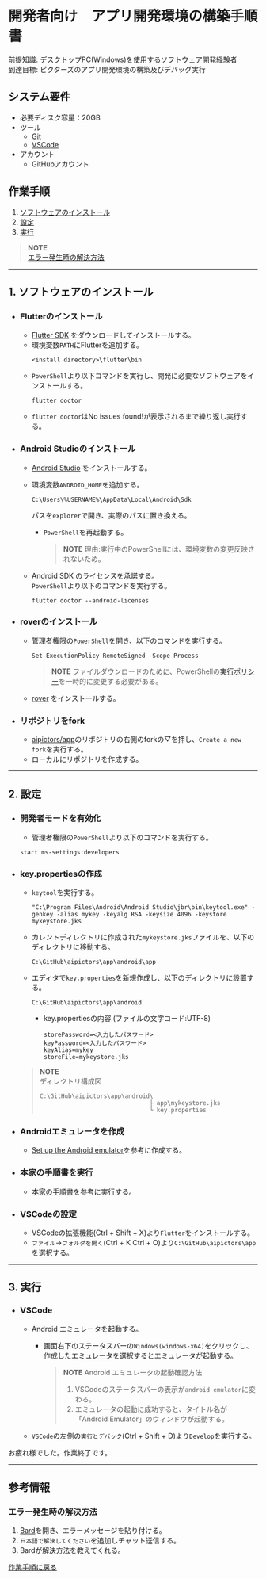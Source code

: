 # 開発者向け　アプリ開発環境の構築手順書

前提知識: デスクトップPC(Windows)を使用するソフトウェア開発経験者  
到達目標: ピクターズのアプリ開発環境の構築及びデバッグ実行  

## システム要件
- 必要ディスク容量：20GB  
- ツール  
  - [Git](https://git-scm.com/)
  - [VSCode](https://code.visualstudio.com/)
- アカウント  
  - GitHubアカウント  
<!-- ディスク容量
Flutter…2.5 GB
https://docs.flutter.dev/get-started/install/windows#system-requirements
Android Studio…8 GB  
https://developer.android.com/studio/install?hl=ja#windows  
Android avd…8.64 GB  
リポジトリ…287 MB  
-->

## 作業手順  
1. [ソフトウェアのインストール](#1-ソフトウェアのインストール)  
1. [設定](#2-設定)  
1. [実行](#3-実行)  

> **NOTE**  
> [エラー発生時の解決方法](#エラー発生時の解決方法)

---

## 1. ソフトウェアのインストール
- ### Flutterのインストール
  -  [Flutter SDK](https://docs.flutter.dev/get-started/install/windows) をダウンロードしてインストールする。  
  -  環境変数`PATH`にFlutterを追加する。  
      ~~~
      <install directory>\flutter\bin
      ~~~
  -  `PowerShell`より以下コマンドを実行し、開発に必要なソフトウェアをインストールする。  
     ~~~
     flutter doctor
     ~~~
  -  `flutter doctor`はNo issues found!が表示されるまで繰り返し実行する。  

- ### Android Studioのインストール
  - [Android Studio](https://developer.android.com/studio) をインストールする。  
  - 環境変数`ANDROID_HOME`を追加する。  
     ```
     C:\Users\%USERNAME%\AppData\Local\Android\Sdk
     ```
     パスを`explorer`で開き、実際のパスに置き換える。
     - `PowerShell`を再起動する。 
       > **NOTE**
       > 理由:実行中のPowerShellには、環境変数の変更反映されないため。  

  - Android SDK のライセンスを承諾する。  
    `PowerShell`より以下のコマンドを実行する。  
       ```
       flutter doctor --android-licenses
       ```

- ### roverのインストール
  - 管理者権限の`PowerShell`を開き、以下のコマンドを実行する。
      ```
      Set-ExecutionPolicy RemoteSigned -Scope Process
      ```
      > **NOTE**
      > ファイルダウンロードのために、PowerShellの[実行ポリシー](https://learn.microsoft.com/ja-jp/powershell/module/microsoft.powershell.core/about/about_execution_policies)を一時的に変更する必要がある。 
  - [rover](https://www.apollographql.com/docs/rover/getting-started/#windows-powershell-installer)  をインストールする。

- ### リポジトリをfork
  - [aipictors/app](https://github.com/aipictors/app)のリポジトリの右側のforkの▽を押し、`Create a new fork`を実行する。
  -  ローカルにリポジトリを作成する。

---

## 2. 設定
- ### 開発者モードを有効化
  -  管理者権限の`PowerShell`より以下のコマンドを実行する。  
    ```
    start ms-settings:developers
    ```
- ### key.propertiesの作成
  -   `keytool`を実行する。  
      ```
      "C:\Program Files\Android\Android Studio\jbr\bin\keytool.exe" -genkey -alias mykey -keyalg RSA -keysize 4096 -keystore mykeystore.jks 
      ```  
  - カレントディレクトリに作成された`mykeystore.jks`ファイルを、以下のディレクトリに移動する。
      ```
      C:\GitHub\aipictors\app\android\app
      ```
  - エディタで`key.properties`を新規作成し、以下のディレクトリに設置する。  
      ```
      C:\GitHub\aipictors\app\android
      ```
    - key.propertiesの内容 (ファイルの文字コード:UTF-8)  
      ```
      storePassword=<入力したパスワード>
      keyPassword=<入力したパスワード>
      keyAlias=mykey
      storeFile=mykeystore.jks
      ```
  > **NOTE**  
  > ディレクトリ構成図
  > ```
  > C:\GitHub\aipictors\app\android\
  >                                ├ app\mykeystore.jks
  >                                └ key.properties
  > ```
- ### Androidエミュレータを作成
  - [Set up the Android emulator](https://docs.flutter.dev/get-started/install/windows#set-up-the-android-emulator)を参考に作成する。

- ### 本家の手順書を実行
  - [本家の手順書](https://github.com/aipictors/app/blob/main/README.md)を参考に実行する。  

- ### VSCodeの設定
  - VSCodeの拡張機能(Ctrl + Shift + X)より`Flutter`をインストールする。  
  - `ファイル`→`フォルダを開く`(Ctrl + K Ctrl + O)より`C:\GitHub\aipictors\app`を選択する。  

---

## 3. 実行
- ### VSCode
  - Android エミュレータを起動する。  
    - 画面右下のステータスバーの`Windows(windows-x64)`をクリックし、作成した[エミュレータ](#androidエミュレータを作成)を選択するとエミュレータが起動する。  
      > **NOTE**
      > Android エミュレータの起動確認方法
      > 1. VSCodeのステータスバーの表示が`android emulator`に変わる。
      > 2. エミュレータの起動に成功すると、タイトル名が「Android Emulator」のウィンドウが起動する。

  - `VSCode`の左側の`実行とデバック`(Ctrl + Shift + D)より`Develop`を実行する。

お疲れ様でした。作業終了です。

---

## 参考情報
### エラー発生時の解決方法
  1. [Bard](https://bard.google.com/)を開き、エラーメッセージを貼り付ける。  
  2. `日本語で解決してください`を追加しチャット送信する。  
  3. Bardが解決方法を教えてくれる。  

[作業手順に戻る](#作業手順)
